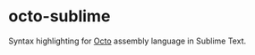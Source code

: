 # octo-sublime
Syntax highlighting for [Octo](http://github.com/JohnEarnest/Octo) assembly
language in Sublime Text.
